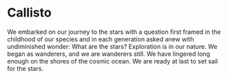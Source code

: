 # Callisto

We embarked on our journey to the stars with a question first framed in the childhood of our species and in each generation asked anew with undiminished wonder: What are the stars? Exploration is in our nature. We began as wanderers, and we are wanderers still. We have lingered long enough on the shores of the cosmic ocean. We are ready at last to set sail for the stars.